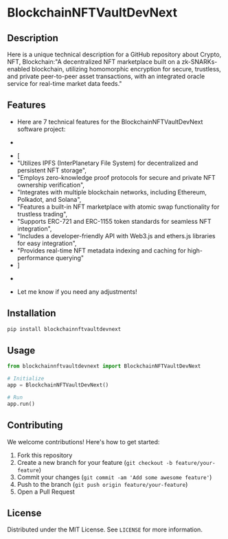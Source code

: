 # BlockchainNFTVaultDevNext

## Description

Here is a unique technical description for a GitHub repository about Crypto, NFT, Blockchain:"A decentralized NFT marketplace built on a zk-SNARKs-enabled blockchain, utilizing homomorphic encryption for secure, trustless, and private peer-to-peer asset transactions, with an integrated oracle service for real-time market data feeds."

## Features

- Here are 7 technical features for the BlockchainNFTVaultDevNext software project:
- ```
- [
- "Utilizes IPFS (InterPlanetary File System) for decentralized and persistent NFT storage",
- "Employs zero-knowledge proof protocols for secure and private NFT ownership verification",
- "Integrates with multiple blockchain networks, including Ethereum, Polkadot, and Solana",
- "Features a built-in NFT marketplace with atomic swap functionality for trustless trading",
- "Supports ERC-721 and ERC-1155 token standards for seamless NFT integration",
- "Includes a developer-friendly API with Web3.js and ethers.js libraries for easy integration",
- "Provides real-time NFT metadata indexing and caching for high-performance querying"
- ]
- ```
- Let me know if you need any adjustments!
## Installation

```bash
pip install blockchainnftvaultdevnext
```

## Usage

```python
from blockchainnftvaultdevnext import BlockchainNFTVaultDevNext

# Initialize
app = BlockchainNFTVaultDevNext()

# Run
app.run()
```

## Contributing

We welcome contributions! Here's how to get started:

1. Fork this repository
2. Create a new branch for your feature (`git checkout -b feature/your-feature`)
3. Commit your changes (`git commit -am 'Add some awesome feature'`)
4. Push to the branch (`git push origin feature/your-feature`)
5. Open a Pull Request

## License

Distributed under the MIT License. See `LICENSE` for more information.

